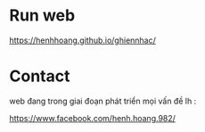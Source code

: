 # Run web

https://henhhoang.github.io/ghiennhac/

# Contact
web đang trong giai đoạn phát triển mọi vấn đề lh :

https://www.facebook.com/henh.hoang.982/
